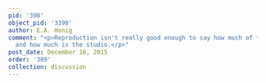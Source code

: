 ```yaml
---
pid: '390'
object_pid: '3390'
author: E.A. Honig
comment: "<p>Reproduction isn't really good enough to say how much of this is Jan
  and how much is the studio.</p>"
post_date: December 16, 2015
order: '389'
collection: discussion
---
```

